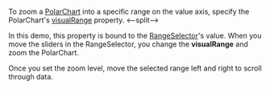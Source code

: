 To zoom a [PolarChart](/Documentation/ApiReference/UI_Components/dxPolarChart/) into a specific range on the value axis, specify the PolarChart's [visualRange](/Documentation/ApiReference/UI_Components/dxPolarChart/Configuration/valueAxis/visualRange/) property.
<--split-->

In this demo, this property is bound to the [RangeSelector](/Documentation/ApiReference/UI_Components/dxRangeSelector/)'s value. When you move the sliders in the RangeSelector, you change the **visualRange** and zoom the PolarChart.

Once you set the zoom level, move the selected range left and right to scroll through data.
